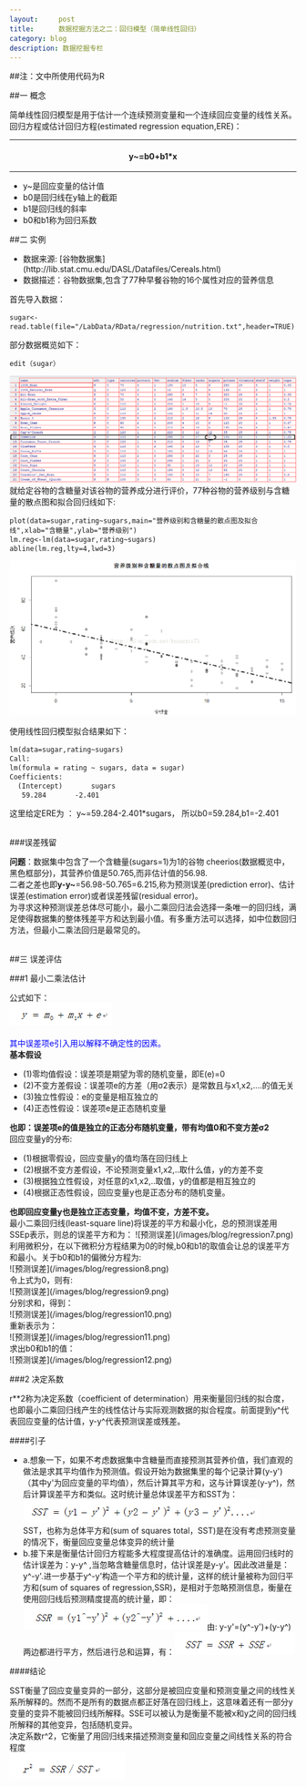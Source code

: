 ```yaml
---
layout:     post
title:      数据挖掘方法之二：回归模型（简单线性回归）
category: blog
description: 数据挖掘专栏
---
```

##注：文中所使用代码为R   

##一 概念    

简单线性回归模型是用于估计一个连续预测变量和一个连续回应变量的线性关系。回归方程或估计回归方程(estimated regression equation,ERE)： 
<hr>
  <h4 align="center">y~=b0+b1*x </h4>
<hr>
<ul><li>y~是回应变量的估计值</li>  <li>b0是回归线在y轴上的截距</li>  <li>b1是回归线的斜率</li> <li>b0和b1称为回归系数</li></ul>
         
##二 实例   
  
<ul><li>数据来源: [谷物数据集](http://lib.stat.cmu.edu/DASL/Datafiles/Cereals.html)   </li>
<li>数据描述：谷物数据集,包含了77种早餐谷物的16个属性对应的营养信息</li>   
</ul>
首先导入数据：
   
    sugar<-read.table(file="/LabData/RData/regression/nutrition.txt",header=TRUE)
 
部分数据概览如下：
   
    edit（sugar）  

![数据集](/images/blog/regression1.png)
就给定谷物的含糖量对该谷物的营养成分进行评价，77种谷物的营养级别与含糖量的散点图和拟合回归线如下:   

    plot(data=sugar,rating~sugars,main="营养级别和含糖量的散点图及拟合线",xlab="含糖量",ylab="营养级别")  
    lm.reg<-lm(data=sugar,rating~sugars)  
    abline(lm.reg,lty=4,lwd=3)   
    
![拟合](/images/blog/regression2.png)
 
使用线性回归模型拟合结果如下：

    lm(data=sugar,rating~sugars)  
    Call:  
    lm(formula = rating ~ sugars, data = sugar)  
    Coefficients:  
      (Intercept)       sugars    
       59.284       -2.401   

这里给定ERE为 ： y~=59.284-2.401*sugars， 所以b0=59.284,b1=-2.401   
<br>

###误差残留   

 <B>问题</B>：数据集中包含了一个含糖量(sugars=1)为1的谷物 cheerios(数据概览中，黑色框部分)，其营养价值是50.765,而非估计值的56.98.<br>二者之差也即<B>y-y~</B>=56.98-50.765=6.215,称为预测误差(prediction error)、估计误差(estimation error)或者误差残留(residual error)。<br>为寻求这种预测误差总体尽可能小，最小二乘回归法会选择一条唯一的回归线，满足使得数据集的整体残差平方和达到最小值。有多重方法可以选择，如中位数回归方法，但最小二乘法回归是最常见的。   
<br>

##三 误差评估

###1 最小二乘法估计   

公式如下：   
![公式](/images/blog/regression6.png)<br>  
<font color="blue">其中误差项e引入用以解释不确定性的因素。</font><br>
<B>基本假设</B><br>
<ul><li>(1)零均值假设：误差项是期望为零的随机变量，即E(e)=0</li><li>(2)不变方差假设：误差项e的方差（用σ2表示）是常数且与x1,x2,....的值无关</li><li> (3)独立性假设：e的变量是相互独立的</li><li>(4)正态性假设：误差项e是正态随机变量</li></ul>
<B>也即：误差项e的值是独立的正态分布随机变量，带有均值0和不变方差σ2</B><br>
回应变量y的分布:   
<ul><li>(1)根据零假设，回应变量y的值均落在回归线上</li><li> (2)根据不变方差假设，不论预测变量x1,x2,..取什么值，y的方差不变</li><li> (3)根据独立性假设，对任意的x1,x2,..取值，y的值都是相互独立的</li><li>(4)根据正态性假设，回应变量y也是正态分布的随机变量。</li></ul>
<B>也即回应变量y也是独立正态变量，均值不变，方差不变。</B><br>
最小二乘回归线(least-square line)将误差的平方和最小化，总的预测误差用SSEp表示，则总的误差平方和为：   
![预测误差](/images/blog/regression7.png)<br>  
利用微积分，在以下微积分方程结果为0的时候,b0和b1的取值会让总的误差平方和最小。关于b0和b1的偏微分方程为:<br>  
![预测误差](/images/blog/regression8.png)<br>   
令上式为0，则有:<br>
![预测误差](/images/blog/regression9.png) <br>
分别求和，得到：<br>
![预测误差](/images/blog/regression10.png)<br>
重新表示为：<br>
![预测误差](/images/blog/regression11.png)<br>  
求出b0和b1的值：<br>
![预测误差](/images/blog/regression12.png)<br>

###2 决定系数

r**2称为决定系数（coefficient of determination）用来衡量回归线的拟合度，也即最小二乘回归线产生的线性估计与实际观测数据的拟合程度。前面提到y^代表回应变量的估计值，y-y^代表预测误差或残差。<br>

####引子

<ul><li>a.想象一下，如果不考虑数据集中含糖量而直接预测其营养价值，我们直观的做法是求其平均值作为预测值。假设开始为数据集里的每个记录计算(y-y')（其中y'为回应变量的平均值），然后计算其平方和，这与计算误差(y-y^)，然后计算误差平方和类似。这时统计量总体误差平方和SST为：<br><img src="/images/blog/regression13.png"><br> SST，也称为总体平方和(sum of squares total，SST)是在没有考虑预测变量的情况下，衡量回应变量总体变异的统计量
</li><li>b.接下来是衡量估计回归方程能多大程度提高估计的准确度。运用回归线时的估计误差为：y-y^ ,当忽略含糖量信息时，估计误差是y-y'。因此改进量是：y^-y'.进一步基于y^-y'构造一个平方和的统计量，这样的统计量被称为回归平方和(sum of squares of regression,SSR)，是相对于忽略预测信息，衡量在使用回归线后预测精度提高的统计量，即：<br><img src="/images/blog/regression14.png">由: y-y'=(y^-y')+(y-y^)  两边都进行平方，然后进行总和运算，有：<img src="/images/blog/regression15.png">
  </li></ul>

####结论   

SST衡量了回应变量变异的一部分，这部分是被回应变量和预测变量之间的线性关系所解释的。然而不是所有的数据点都正好落在回归线上，这意味着还有一部分y变量的变异不能被回归线所解释。SSE可以被认为是衡量不能被x和y之间的回归线所解释的其他变异，包括随机变异。<br>
决定系数r^2，它衡量了用回归线来描述预测变量和回应变量之间线性关系的符合程度<br><img src="/images/blog/regression16.png"><br>












